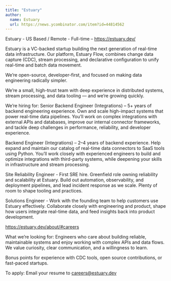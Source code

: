 ```yaml
---
title: "Estuary"
author:
  name: Estuary
  url: https://news.ycombinator.com/item?id=44814562
---
```

Estuary - US Based &#x2F; Remote - Full-time – <a href="https:&#x2F;&#x2F;estuary.dev&#x2F;" rel="nofollow">https:&#x2F;&#x2F;estuary.dev&#x2F;</a>

Estuary is a VC-backed startup building the next generation of real-time data infrastructure. Our platform, Estuary Flow, combines change data capture (CDC), stream processing, and declarative configuration to unify real-time and batch data movement.

We’re open-source, developer-first, and focused on making data engineering radically simpler.

We’re a small, high-trust team with deep experience in distributed systems, stream processing, and data tooling — and we’re growing quickly.

We’re hiring for:
Senior Backend Engineer (Integrations) – 5+ years of backend engineering experience. Own and scale high-impact systems that power real-time data pipelines. You’ll work on complex integrations with external APIs and databases, improve our internal connector frameworks, and tackle deep challenges in performance, reliability, and developer experience.

Backend Engineer (Integrations) – 2–4 years of backend experience. Help expand and maintain our catalog of real-time data connectors to SaaS tools using Python. You’ll work closely with experienced engineers to build and optimize integrations with third-party systems, while deepening your skills in infrastructure and stream processing.

Site Reliability Engineer - First SRE hire. Greenfield role owning reliability and scalability at Estuary. Build out automation, observability, and deployment pipelines, and lead incident response as we scale. Plenty of room to shape tooling and practices.

Solutions Engineer - Work with the founding team to help customers use Estuary effectively. Collaborate closely with engineering and product, shape how users integrate real-time data, and feed insights back into product development.

<a href="https:&#x2F;&#x2F;estuary.dev&#x2F;about&#x2F;#careers" rel="nofollow">https:&#x2F;&#x2F;estuary.dev&#x2F;about&#x2F;#careers</a>

What we’re looking for:
Engineers who care about building reliable, maintainable systems and enjoy working with complex APIs and data flows. We value curiosity, clear communication, and a willingness to learn.

Bonus points for experience with CDC tools, open source contributions, or fast-paced startups.

To apply: Email your resume to careers@estuary.dev
<JobApplication />
